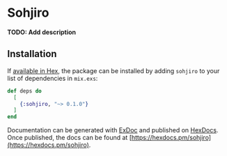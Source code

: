 # Sohjiro

**TODO: Add description**

## Installation

If [available in Hex](https://hex.pm/docs/publish), the package can be installed
by adding `sohjiro` to your list of dependencies in `mix.exs`:

```elixir
def deps do
  [
    {:sohjiro, "~> 0.1.0"}
  ]
end
```

Documentation can be generated with [ExDoc](https://github.com/elixir-lang/ex_doc)
and published on [HexDocs](https://hexdocs.pm). Once published, the docs can
be found at [https://hexdocs.pm/sohjiro](https://hexdocs.pm/sohjiro).

